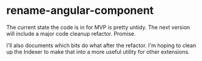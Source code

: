 # rename-angular-component

The current state the code is in for MVP is pretty untidy. The next version will include a major code cleanup refactor. Promise.

I'll also documents which bits do what after the refactor. I'm hoping to clean up the Indexer to make that into a more useful utility for other extensions.
